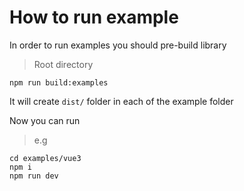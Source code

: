 # How to run example

In order to run examples you should pre-build library

> Root directory

```
npm run build:examples
```

It will create `dist/` folder
in each of the example folder

Now you can run

> e.g

```
cd examples/vue3
npm i
npm run dev
```
